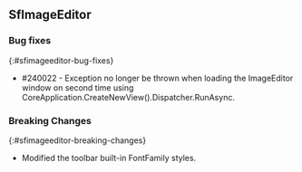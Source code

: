 ## SfImageEditor

### Bug fixes
{:#sfimageeditor-bug-fixes}

* \#240022 - Exception no longer be thrown when loading the ImageEditor window on second time using CoreApplication.CreateNewView().Dispatcher.RunAsync. 

### Breaking Changes
{:#sfimageeditor-breaking-changes}
* Modified the toolbar built-in FontFamily styles. 